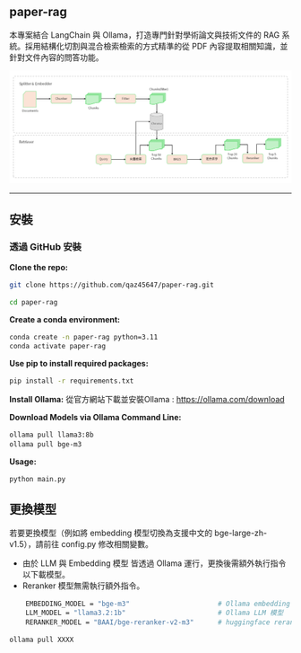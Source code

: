 ## paper-rag

本專案結合 LangChain 與 Ollama，打造專門針對學術論文與技術文件的 RAG 系統。採用結構化切割與混合檢索檢索的方式精準的從 PDF 內容提取相關知識，並針對文件內容的問答功能。

![流程.png](/img/flow.png)

---

## 安裝

### 透過 GitHub 安裝

**Clone the repo:**

```bash
git clone https://github.com/qaz45647/paper-rag.git
```
```bash
cd paper-rag
```
**Create a conda environment:**
```bash
conda create -n paper-rag python=3.11
conda activate paper-rag
```
**Use pip to install required packages:**
```bash
pip install -r requirements.txt
```
**Install Ollama:**
從官方網站下載並安裝Ollama : https://ollama.com/download

**Download Models via Ollama Command Line:**
```bash
ollama pull llama3:8b 
ollama pull bge-m3
```
**Usage:**
```bash
python main.py
```
## 更換模型
若要更換模型（例如將 embedding 模型切換為支援中文的 bge-large-zh-v1.5），請前往 config.py 修改相關變數。
- 由於 LLM 與 Embedding 模型 皆透過 Ollama 運行，更換後需額外執行指令以下載模型。
- Reranker 模型無需執行額外指令。
```bash
    EMBEDDING_MODEL = "bge-m3"                      # Ollama embedding 模型
    LLM_MODEL = "llama3.2:1b"                       # Ollama LLM 模型
    RERANKER_MODEL = "BAAI/bge-reranker-v2-m3"      # huggingface reranker模型
```
```bash
ollama pull XXXX
```
